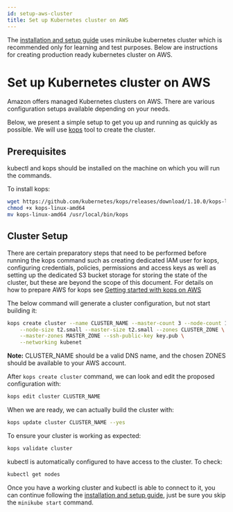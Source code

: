 ```yaml
---
id: setup-aws-cluster
title: Set up Kubernetes cluster on AWS
---
```


The [installation and setup guide](Introduction-InstallationAndSetup.md) uses minikube kubernetes cluster which is recommended only for learning and test purposes. Below are instructions for creating production ready kubernetes cluster on AWS.

# Set up Kubernetes cluster on AWS

Amazon offers managed Kubernetes clusters on AWS. There are various configuration setups available depending on your needs.

Below, we present a simple setup to get you up and running as quickly as possible. We will use [kops](https://github.com/kubernetes/kops) tool to create the cluster.

## Prerequisites

kubectl and kops should be installed on the machine on which you will run the commands.

To install kops:

```bash
wget https://github.com/kubernetes/kops/releases/download/1.10.0/kops-linux-amd64
chmod +x kops-linux-amd64
mv kops-linux-amd64 /usr/local/bin/kops
```

## Cluster Setup

There are certain preparatory steps that need to be performed before running the kops command such as creating dedicated IAM user for kops, configuring credentials, policies, permissions and access keys as well as setting up the dedicated S3 bucket storage for storing the state of the cluster, but these are beyond the scope of this document. For details on how to prepare AWS for kops see [Getting started with kops on AWS](https://github.com/kubernetes/kops/blob/master/docs/aws.md)

The below command will generate a cluster configuration, but not start building it:

```bash
kops create cluster --name CLUSTER_NAME --master-count 3 --node-count 1 \
    --node-size t2.small --master-size t2.small --zones CLUSTER_ZONE \
    --master-zones MASTER_ZONE --ssh-public-key key.pub \
    --networking kubenet
```

**Note:** CLUSTER_NAME should be a valid DNS name, and the chosen ZONES should be available to your AWS account.

After `kops create cluster` command, we can look and edit the proposed configuration with:

```bash
kops edit cluster CLUSTER_NAME
```

When we are ready, we can actually build the cluster with:

```bash
kops update cluster CLUSTER_NAME --yes
```

To ensure your cluster is working as expected:

```bash
kops validate cluster
```

kubectl is automatically configured to have access to the cluster. To check:

```bash
kubectl get nodes
```

Once you have a working cluster and kubectl is able to connect to it, you can continue following the [installation and setup guide](Introduction-InstallationAndSetup.md), just be sure you skip the `minikube start` command.